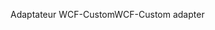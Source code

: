 <span data-ttu-id="cfa83-101">Adaptateur WCF-Custom</span><span class="sxs-lookup"><span data-stu-id="cfa83-101">WCF-Custom adapter</span></span>